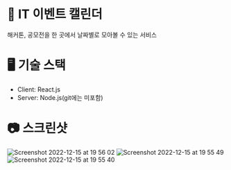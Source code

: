 # 📅 IT 이벤트 캘린더  
해커톤, 공모전을 한 곳에서 날짜별로 모아볼 수 있는 서비스

# 🖥️ 기술 스택
- Client: React.js
- Server: Node.js(git에는 미포함)  

# :camera: 스크린샷
![Screenshot 2022-12-15 at 19 56 02](https://user-images.githubusercontent.com/46309433/208308515-2e4a114b-20fe-47cc-b336-7095ab96e7ca.png)
![Screenshot 2022-12-15 at 19 55 49](https://user-images.githubusercontent.com/46309433/208308523-5ec92e8a-4f93-46c1-a3a7-957547ba276f.png)
![Screenshot 2022-12-15 at 19 55 40](https://user-images.githubusercontent.com/46309433/208308527-7774adfb-d6bd-4514-a8ad-e6e08029a29d.png)
